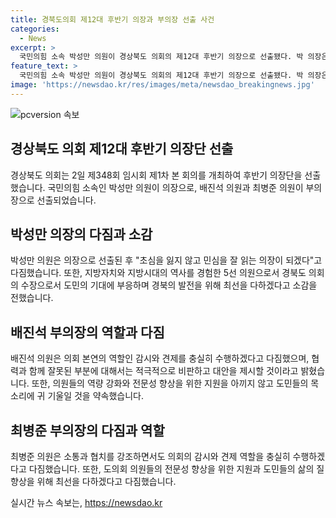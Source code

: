 ```yaml
---
title: 경북도의회 제12대 후반기 의장과 부의장 선출 사건
categories:
  - News
excerpt: >
  국민의힘 소속 박성만 의원이 경상북도 의회의 제12대 후반기 의장으로 선출됐다. 박 의장은 농사의 본이 토지이듯 정치의 본은 민본이라며 민심을 잘 읽는 의장이 되겠다고 밝혔다. 또한, 배진석 부의장과 최병준 부의장은 감시와 견제 역할을 충실히 수행할 것을 약속하며 도민들의 목소리에 귀 기울일 것을 강조했다. 
feature_text: >
  국민의힘 소속 박성만 의원이 경상북도 의회의 제12대 후반기 의장으로 선출됐다. 박 의장은 농사의 본이 토지이듯 정치의 본은 민본이라며 민심을 잘 읽는 의장이 되겠다고 밝혔다. 또한, 배진석 부의장과 최병준 부의장은 감시와 견제 역할을 충실히 수행할 것을 약속하며 도민들의 목소리에 귀 기울일 것을 강조했다. 
image: 'https://newsdao.kr/res/images/meta/newsdao_breakingnews.jpg'
---
```


<p><img src="https://newsdao.kr/res/images/meta/newsdao_breakingnews.jpg" alt="pcversion 속보" /></p>

<h2 data-ke-size="size26">경상북도 의회 제12대 후반기 의장단 선출</h2>

<p data-ke-size="size16">경상북도 의회는 2일 제348회 임시회 제1차 본 회의를 개최하여 후반기 의장단을 선출했습니다. 국민의힘 소속인 박성만 의원이 의장으로, 배진석 의원과 최병준 의원이 부의장으로 선출되었습니다.</p>

<h2 data-ke-size="size26">박성만 의장의 다짐과 소감</h2>

<p data-ke-size="size16">박성만 의원은 의장으로 선출된 후 "초심을 잃지 않고 민심을 잘 읽는 의장이 되겠다"고 다짐했습니다. 또한, 지방자치와 지방시대의 역사를 경험한 5선 의원으로서 경북도 의회의 수장으로서 도민의 기대에 부응하며 경북의 발전을 위해 최선을 다하겠다고 소감을 전했습니다.</p>

<h2 data-ke-size="size26">배진석 부의장의 역할과 다짐</h2>

<p data-ke-size="size16">배진석 의원은 의회 본연의 역할인 감시와 견제를 충실히 수행하겠다고 다짐했으며, 협력과 함께 잘못된 부분에 대해서는 적극적으로 비판하고 대안을 제시할 것이라고 밝혔습니다. 또한, 의원들의 역량 강화와 전문성 향상을 위한 지원을 아끼지 않고 도민들의 목소리에 귀 기울일 것을 약속했습니다.</p>

<h2 data-ke-size="size26">최병준 부의장의 다짐과 역할</h2>

<p data-ke-size="size16">최병준 의원은 소통과 협치를 강조하면서도 의회의 감시와 견제 역할을 충실히 수행하겠다고 다짐했습니다. 또한, 도의회 의원들의 전문성 향상을 위한 지원과 도민들의 삶의 질 향상을 위해 최선을 다하겠다고 다짐했습니다.</p>
실시간 뉴스 속보는, <a href="https://newsdao.kr" rel="dofollow">https://newsdao.kr</a>


